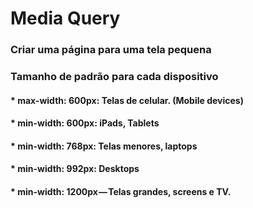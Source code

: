 # Media Query

### Criar uma página para uma tela pequena
### Tamanho de padrão para cada dispositivo
#### * max-width: 600px: Telas de celular. (Mobile devices)
#### * min-width: 600px: iPads, Tablets
#### * min-width: 768px: Telas menores, laptops
#### * min-width: 992px: Desktops
#### * min-width: 1200px — Telas grandes, screens e TV.